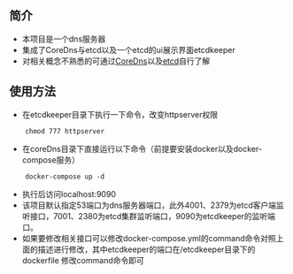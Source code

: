 ## 简介
* 本项目是一个dns服务器
* 集成了CoreDns与etcd以及一个etcd的ui展示界面etcdkeeper
* 对相关概念不熟悉的可通过[CoreDns](http://wiki.qishon.com/pages/viewpage.action?pageId=1348582)以及[etcd](http://wiki.qishon.com/pages/viewpage.action?pageId=1348690)自行了解


## 使用方法
* 在etcdkeeper目录下执行一下命令，改变httpserver权限
```
    chmod 777 httpserver
```
* 在coreDns目录下直接运行以下命令（前提要安装docker以及docker-compose服务）
```
    docker-compose up -d
```
* 执行后访问localhost:9090
* 该项目默认指定53端口为dns服务器端口，此外4001、2379为etcd客户端监听接口，7001、2380为etcd集群监听端口，9090为etcdkeeper的监听端口。
* 如果要修改相关接口可以修改docker-compose.yml的command命令对照上面的描述进行修改，其中etcdkeeper的端口在/etcdkeeper目录下的dockerfile 修改command命令即可

